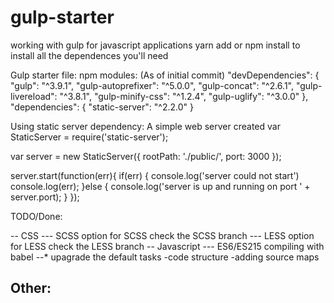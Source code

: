 # gulp-starter
working with gulp for javascript applications yarn add or npm install to install all the dependences you'll need

Gulp starter file:
npm modules: (As of initial commit)
  "devDependencies": {
    "gulp": "^3.9.1",
    "gulp-autoprefixer": "^5.0.0",
    "gulp-concat": "^2.6.1",
    "gulp-livereload": "^3.8.1",
    "gulp-minify-css": "^1.2.4",
    "gulp-uglify": "^3.0.0"
  },
  "dependencies": {
    "static-server": "^2.2.0"
  }
  
Using static server dependency:
A simple web server created
  var StaticServer = require('static-server');

var server = new StaticServer({
    rootPath: './public/',
    port: 3000
});

server.start(function(err){
    if(err) {
        console.log('server could not start')
        console.log(err);
    }else {
        console.log('server is up and running on port ' + server.port);
    }
});

TODO/Done:

-- CSS
--- SCSS option
for SCSS check the SCSS branch
--- LESS option
for LESS check the LESS branch
-- Javascript
--- ES6/ES215 compiling with babel
--* upagrade the default tasks
-code structure
-adding source maps

Other:
--
